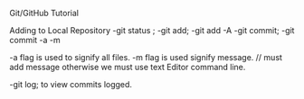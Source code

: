 Git/GitHub Tutorial

Adding to Local Repository
-git status ;
-git add; -git add -A
-git commit; -git commit -a -m

-a flag is used to signify all files.
-m flag is used signify message.
// must add message otherwise we must use text Editor command line.

-git log; to view commits logged.
